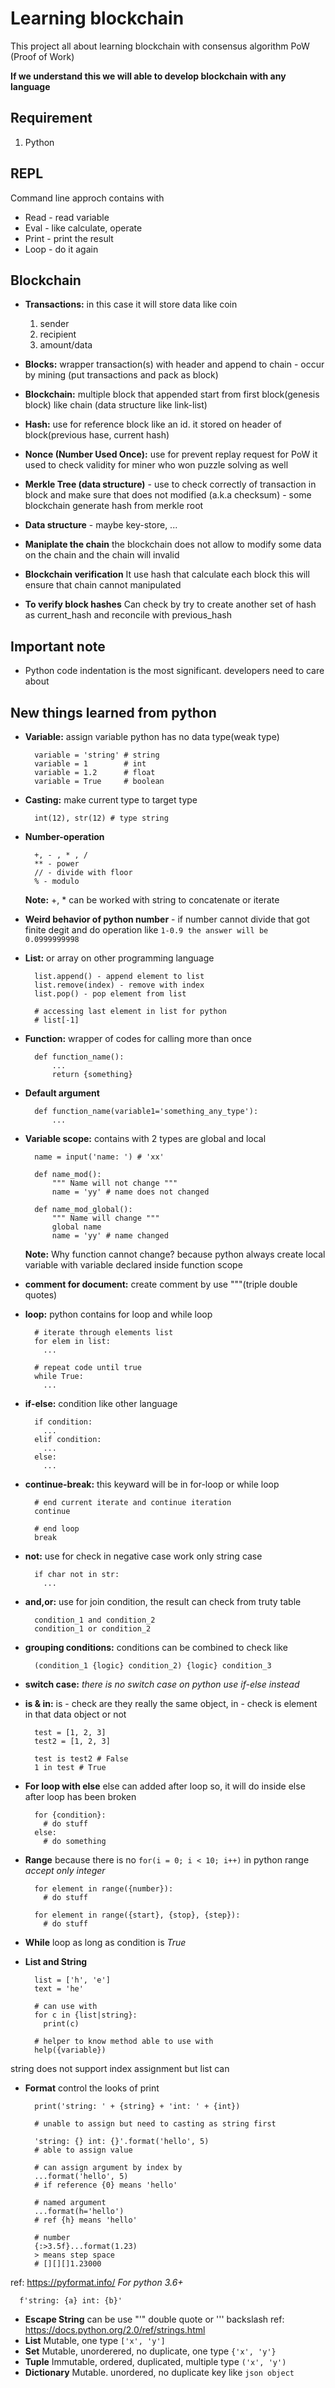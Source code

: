 # Learning blockchain

This project all about learning blockchain with consensus algorithm PoW (Proof of Work)

**If we understand this we will able to develop blockchain with any language**

## Requirement

1. Python

## REPL

Command line approch contains with

- Read - read variable
- Eval - like calculate, operate
- Print - print the result
- Loop - do it again

## Blockchain

- **Transactions:** in this case it will store data like coin
    1. sender
    2. recipient
    3. amount/data
- **Blocks:** wrapper transaction(s) with header and append to chain - occur by mining (put transactions and pack as block)
- **Blockchain:** multiple block that appended start from first block(genesis block) like chain (data structure like link-list)
- **Hash:** use for reference block like an id. it stored on header of block(previous hase, current hash)
- **Nonce (Number Used Once):** use for prevent replay request for PoW it used to check validity for miner who won puzzle solving as well
- **Merkle Tree (data structure)** - use to check correctly of transaction in block and make sure that does not modified (a.k.a checksum) - some blockchain generate hash from merkle root
- **Data structure** - maybe key-store, ...

- **Maniplate the chain** the blockchain does not allow to modify some data on the chain and the chain will invalid
- **Blockchain verification** It use hash that calculate each block this will ensure that chain cannot manipulated
- **To verify block hashes** Can check by try to create another set of hash as current_hash and reconcile with previous_hash

## Important note

- Python code indentation is the most significant. developers need to care about

## New things learned from python

- **Variable:** assign variable python has no data type(weak type)
  ```
    variable = 'string' # string
    variable = 1        # int
    variable = 1.2      # float
    variable = True     # boolean
  ```
- **Casting:** make current type to target type
  ```
    int(12), str(12) # type string
  ```
- **Number-operation**
  ```
    +, - , * , /
    ** - power
    // - divide with floor
    % - modulo
  ```
  **Note:** +, \* can be worked with string to concatenate or iterate
- **Weird behavior of python number** - if number cannot divide that got finite degit and do operation like `1-0.9 the answer will be 0.0999999998`
- **List:** or array on other programming language

  ```
    list.append() - append element to list
    list.remove(index) - remove with index
    list.pop() - pop element from list

    # accessing last element in list for python
    # list[-1]
  ```

- **Function:** wrapper of codes for calling more than once
  ```
    def function_name():
        ...
        return {something}
  ```
- **Default argument**
  ```
    def function_name(variable1='something_any_type'):
        ...
  ```
- **Variable scope:** contains with 2 types are global and local

  ```
    name = input('name: ') # 'xx'

    def name_mod():
        """ Name will not change """
        name = 'yy' # name does not changed

    def name_mod_global():
        """ Name will change """
        global name
        name = 'yy' # name changed
  ```

  **Note:** Why function cannot change? because python always create local variable with variable declared inside function scope

- **comment for document:** create comment by use """(triple double quotes)
- **loop:** python contains for loop and while loop

  ```
    # iterate through elements list
    for elem in list:
      ...

    # repeat code until true
    while True:
      ...
  ```

- **if-else:** condition like other language
  ```
    if condition:
      ...
    elif condition:
      ...
    else:
      ...
  ```
- **continue-break:** this keyward will be in for-loop or while loop

  ```
    # end current iterate and continue iteration
    continue

    # end loop
    break
  ```

- **not:** use for check in negative case work only string case
  ```
    if char not in str:
      ...
  ```
- **and,or:** use for join condition, the result can check from truty table
  ```
    condition_1 and condition_2
    condition_1 or condition_2
  ```
- **grouping conditions:** conditions can be combined to check like
  ```
    (condition_1 {logic} condition_2) {logic} condition_3
  ```
- **switch case:** *there is no switch case on python use if-else instead*
- **is & in:** is - check are they really the same object, in - check is element in that data object or not
  ```
    test = [1, 2, 3]
    test2 = [1, 2, 3]
    
    test is test2 # False
    1 in test # True
  ```
- **For loop with else** else can added after loop so, it will do inside else after loop has been broken
  ```
    for {condition}:
      # do stuff
    else:
      # do something
  ```
- **Range** because there is no `for(i = 0; i < 10; i++)` in python range *accept only integer*
  ```
    for element in range({number}):
      # do stuff

    for element in range({start}, {stop}, {step}):
      # do stuff
  ```
- **While** loop as long as condition is *True*
- **List and String**
  ```
    list = ['h', 'e']
    text = 'he'

    # can use with
    for c in {list|string}:
      print(c)
    
    # helper to know method able to use with
    help({variable}) 
  ```
string does not support index assignment but list can
- **Format** control the looks of print
  ```
    print('string: ' + {string} + 'int: ' + {int})

    # unable to assign but need to casting as string first

    'string: {} int: {}'.format('hello', 5)
    # able to assign value

    # can assign argument by index by
    ...format('hello', 5)
    # if reference {0} means 'hello'

    # named argument
    ...format(h='hello')
    # ref {h} means 'hello'

    # number
    {:>3.5f}...format(1.23)
    > means step space
    # [][][]1.23000
  ```
ref: https://pyformat.info/
*For python 3.6+*
  ```
    f'string: {a} int: {b}'
  ```
- **Escape String** can be use "'" double quote or '\'' backslash
ref: https://docs.python.org/2.0/ref/strings.html
- **List** Mutable, one type `['x', 'y']`
- **Set** Mutable, unorderered, no duplicate, one type `{'x', 'y'}`
- **Tuple** Immutable, ordered, duplicated, multiple type `('x', 'y')`
- **Dictionary** Mutable. unordered, no duplicate key like `json object`